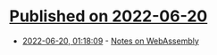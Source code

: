 # [Published on 2022-06-20](index.md)

* [2022-06-20, 01:18:09](https://news.ycombinator.com/item?id=31805227) - [Notes on WebAssembly](http://neugierig.org/software/blog/2022/06/wasm-notes.html)
